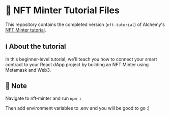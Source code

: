 # 📝 NFT Minter Tutorial Files

This repository contains the completed version (`nft-tutorial`) of Alchemy's [NFT Minter tutorial](https://docs.alchemyapi.io/alchemy/tutorials/nft-minter).

## ℹ️ About the tutorial

In this beginner-level tutorial, we'll teach you how to connect your smart contract to your React dApp project by building an NFT Minter using Metamask and Web3.

## 🤔 Note

Navigate to nft-minter and run `npm i`

Then add environment variables to .env and you will be good to go :)

